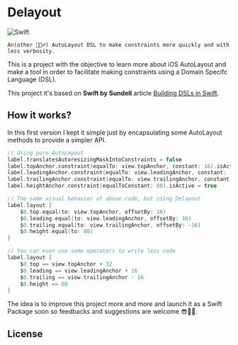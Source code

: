 # Delayout
![Swift](https://img.shields.io/badge/Swift-5.0-orange.svg)

`An(other 🤷🏻‍♂️) AutoLayout DSL to make constraints more quickly and with less verbosity. `

This is a project with the objective to learn more about iOS AutoLayout and make a tool in order to facilitate making constraints using a Domain Specifc Language (DSL).

This project it's based on **Swift by Sundell** article [Building DSLs in Swift](https://www.swiftbysundell.com/posts/building-dsls-in-swift).

## How it works?
In this first version I kept it simple just by encapsulating some AutoLayout methods to provide a simpler API.

```swift
// Using pure AutoLayout
label.translatesAutoresizingMaskIntoConstraints = false
label.topAnchor.constraint(equalTo: view.topAnchor, constant: 16).isActive = true
label.leadingAnchor.constraint(equalTo: view.leadingAnchor, constant: 16).isActive = true
label.trailingAnchor.constraint(equalTo: view.trailingAnchor, constant: -16).isActive = true
label.heightAnchor.constraint(equalToConstant: 80).isActive = true
```

```swift
// The same visual behavior of above code, but using Delayout
label.layout {
    $0.top.equal(to: view.topAnchor, offsetBy: 16)
    $0.leading.equal(to: view.leadingAnchor, offsetBy: 16)
    $0.trailing.equal(to: view.trailingAnchor, offsetBy: -16)
    $0.height.equal(to: 80)
}
```

```swift
// You can even use some operators to write less code
label.layout {
    $0.top == view.topAnchor + 32
    $0.leading == view.leadingAnchor + 16
    $0.trailing == view.trailingAnchor - 16
    $0.height == 80
}

```


The idea is to improve this project more and more and launch it as a Swift Package soon so feedbacks and suggestions are welcome 😎👍🏻.

## License
